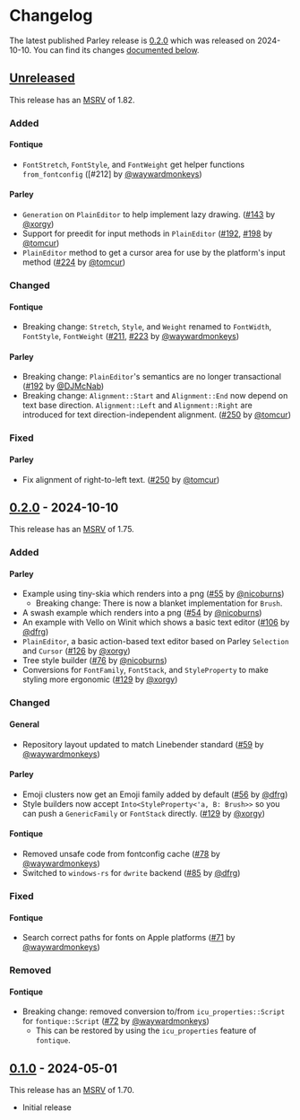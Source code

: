 <!-- Instructions

This changelog follows the patterns described here: <https://keepachangelog.com/en/>.

Subheadings to categorize changes are `added, changed, deprecated, removed, fixed, security`.

-->

# Changelog

The latest published Parley release is [0.2.0](#020---2024-10-10) which was released on 2024-10-10.
You can find its changes [documented below](#020---2024-10-10).

## [Unreleased]

This release has an [MSRV] of 1.82.

### Added

#### Fontique

- `FontStretch`, `FontStyle`, and `FontWeight` get helper functions `from_fontconfig` ([#212] by [@waywardmonkeys][])

#### Parley

- `Generation` on `PlainEditor` to help implement lazy drawing. ([#143] by [@xorgy])
- Support for preedit for input methods in `PlainEditor` ([#192][], [#198][] by [@tomcur][])
- `PlainEditor` method to get a cursor area for use by the platform's input method ([#224][] by [@tomcur][])

### Changed

#### Fontique

- Breaking change: `Stretch`, `Style`, and `Weight` renamed to `FontWidth`, `FontStyle`, `FontWeight` ([#211][], [#223][] by [@waywardmonkeys][])

#### Parley

- Breaking change: `PlainEditor`'s semantics are no longer transactional ([#192][] by [@DJMcNab][])
- Breaking change: `Alignment::Start` and `Alignment::End` now depend on text base direction.
  `Alignment::Left` and `Alignment::Right` are introduced for text direction-independent alignment. ([#250][] by [@tomcur][])

### Fixed

#### Parley

- Fix alignment of right-to-left text. ([#250][] by [@tomcur][])

## [0.2.0] - 2024-10-10

This release has an [MSRV] of 1.75.

### Added

#### Parley

- Example using tiny-skia which renders into a png ([#55] by [@nicoburns])
    - Breaking change: There is now a blanket implementation for `Brush`.
- A swash example which renders into a png ([#54] by [@nicoburns])
- An example with Vello on Winit which shows a basic text editor ([#106] by [@dfrg])
- `PlainEditor`, a basic action-based text editor based on Parley `Selection` and `Cursor` ([#126] by [@xorgy])
- Tree style builder ([#76] by [@nicoburns])
- Conversions for `FontFamily`, `FontStack`, and `StyleProperty` to make styling more ergonomic ([#129] by [@xorgy])

### Changed

#### General

- Repository layout updated to match Linebender standard ([#59] by [@waywardmonkeys])

#### Parley

- Emoji clusters now get an Emoji family added by default ([#56] by [@dfrg])
- Style builders now accept `Into<StyleProperty<'a, B: Brush>>` so you can push a `GenericFamily` or `FontStack` directly. ([#129] by [@xorgy])

#### Fontique

- Removed unsafe code from fontconfig cache ([#78] by [@waywardmonkeys])
- Switched to `windows-rs` for `dwrite` backend ([#85] by [@dfrg])

### Fixed

#### Fontique

- Search correct paths for fonts on Apple platforms ([#71] by [@waywardmonkeys])

### Removed

#### Fontique

- Breaking change: removed conversion to/from `icu_properties::Script` for `fontique::Script` ([#72] by [@waywardmonkeys])
    - This can be restored by using the `icu_properties` feature of `fontique`.

## [0.1.0] - 2024-05-01

This release has an [MSRV] of 1.70.

- Initial release

[MSRV]: README.md#minimum-supported-rust-version-msrv

[@dfrg]: https://github.com/dfrg
[@DJMcNab]: https://github.com/DJMcNab
[@nicoburns]: https://github.com/nicoburns
[@tomcur]: https://github.com/tomcur
[@waywardmonkeys]: https://github.com/waywardmonkeys
[@xorgy]: https://github.com/xorgy

[#54]: https://github.com/linebender/parley/pull/54
[#55]: https://github.com/linebender/parley/pull/55
[#56]: https://github.com/linebender/parley/pull/56
[#59]: https://github.com/linebender/parley/pull/59
[#71]: https://github.com/linebender/parley/pull/71
[#72]: https://github.com/linebender/parley/pull/72
[#76]: https://github.com/linebender/parley/pull/76
[#78]: https://github.com/linebender/parley/pull/78
[#85]: https://github.com/linebender/parley/pull/85
[#106]: https://github.com/linebender/parley/pull/106
[#126]: https://github.com/linebender/parley/pull/126
[#129]: https://github.com/linebender/parley/pull/129
[#143]: https://github.com/linebender/parley/pull/143
[#192]: https://github.com/linebender/parley/pull/192
[#198]: https://github.com/linebender/parley/pull/198
[#211]: https://github.com/linebender/parley/pull/211
[#223]: https://github.com/linebender/parley/pull/223
[#224]: https://github.com/linebender/parley/pull/224
[#250]: https://github.com/linebender/parley/pull/250

[Unreleased]: https://github.com/linebender/parley/compare/v0.2.0...HEAD
[0.2.0]: https://github.com/linebender/parley/releases/tag/v0.2.0
[0.1.0]: https://github.com/linebender/parley/releases/tag/v0.1.0
